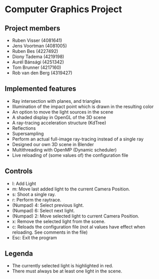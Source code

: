 # Computer Graphics Project

## Project members
+ Ruben Visser (4081641)
+ Jens Voortman (4081005)
+ Ruben Bes (4227492)
+ Diony Tadema (4219198)
+ Aurél Bánsági (4251342)
+ Tom Brunner (4217160)
+ Rob van den Berg (4319427)


## Implemented features
+ Ray intersection with planes, and triangles
+ Illumination of the impact point which is drawn in the resulting color
+ An option to move the light sources in the scene
+ A shaded display in OpenGL of the 3D scene
+ A ray-tracing acceleration structure (KdTree)
+ Reflections
+ Supersampling
+ Perform an actual full-image ray-tracing instead of a single ray
+ Designed our own 3D scene in Blender
+ Multithreading with OpenMP (Dynamic scheduler)
+ Live reloading of (some values of) the configuration file


## Controls
+ l: Add Light
+ m: Move last added light to the current Camera Position.
+ s: Shoot a single ray.
+ r: Perform the raytrace.
+ (Numpad) 4: Select previous light.
+ (Numpad) 6: Select next light.
+ (Numpad) 2: Move selected light to current Camera Position.
+ x: Remove the selected light from the scene.
+ c: Reloads the configuration file (not al values have effect when reloading. See comments in the file)
+ Esc: Exit the program

## Legenda
+ The currently selected light is highlighted in red.
+ There must always be at least one light in the scene.
